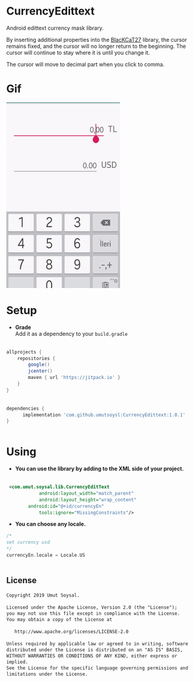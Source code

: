# CurrencyEdittext
Android edittext currency mask library.

By inserting additional properties into the  [BlacKCaT27](https://github.com/BlacKCaT27/CurrencyEditText) library, the cursor remains fixed, and the cursor will no longer return to the beginning. The cursor will continue to stay where it is until you change it.

The cursor will move to decimal part when you click to comma.

# Gif

<img src="gif/appSs.gif" width="300" height="490"/>

# Setup

* **Grade**  
Add it as a dependency to your `build.gradle`

```gradle

allprojects {
    repositories {
        google()
        jcenter()
        maven { url 'https://jitpack.io' }
    }
}
```

```gradle

dependencies {
      implementation 'com.github.umutsoysl:CurrencyEdittext:1.0.1'
}
	
```
# Using

* **You can use the library by adding to the XML side of your project.**

```xml

 <com.umut.soysal.lib.CurrencyEditText
            android:layout_width="match_parent"
            android:layout_height="wrap_content"
	    android:id="@+id/currencyEn"		       
            tools:ignore="MissingConstraints"/>

```


* **You can choose any locale.**

```kotlin
/*
set currency usd
*/
currencyEn.locale = Locale.US
	
```
License
--------


    Copyright 2019 Umut Soysal.

    Licensed under the Apache License, Version 2.0 (the "License");
    you may not use this file except in compliance with the License.
    You may obtain a copy of the License at

       http://www.apache.org/licenses/LICENSE-2.0

    Unless required by applicable law or agreed to in writing, software
    distributed under the License is distributed on an "AS IS" BASIS,
    WITHOUT WARRANTIES OR CONDITIONS OF ANY KIND, either express or implied.
    See the License for the specific language governing permissions and
    limitations under the License.
